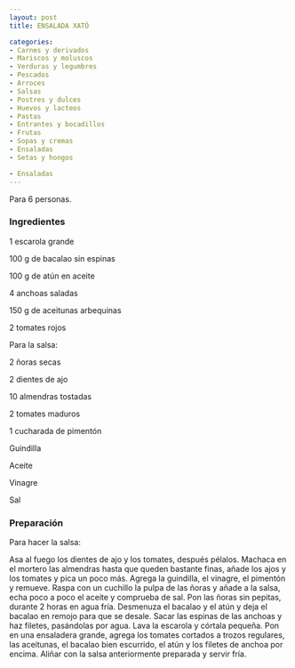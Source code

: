 ```yaml
---
layout: post
title: ENSALADA XATÓ

categories:
- Carnes y derivados
- Mariscos y moluscos
- Verduras y legumbres
- Pescados
- Arroces
- Salsas
- Postres y dulces
- Huevos y lacteos
- Pastas
- Entrantes y bocadillos
- Frutas
- Sopas y cremas
- Ensaladas
- Setas y hongos

- Ensaladas
---
```

Para 6 personas.

<h3>Ingredientes</h3>
1 escarola grande

100 g de bacalao sin espinas

100 g de atún en aceite

4 anchoas saladas

150 g de aceitunas arbequinas

2 tomates rojos

Para la salsa:

2 ñoras secas

2 dientes de ajo

10 almendras tostadas

2 tomates maduros

1 cucharada de pimentón

Guindilla

Aceite

Vinagre

Sal

<h3>Preparación</h3>
Para hacer la salsa:

Asa al fuego los dientes de ajo y los tomates, después pélalos. Machaca en el mortero las almendras hasta que queden bastante finas, añade los ajos y los tomates y pica un poco más. Agrega la guindilla, el vinagre, el pimentón y remueve. Raspa con un cuchillo la pulpa de las ñoras y añade a la salsa, echa poco a poco el aceite y comprueba de sal. Pon las ñoras sin pepitas, durante 2 horas en agua fría. Desmenuza el bacalao y el atún y deja el bacalao en remojo para que se desale. Sacar las espinas de las anchoas y haz filetes, pasándolas por agua. Lava la escarola y córtala pequeña. Pon en una ensaladera grande, agrega los tomates cortados a trozos regulares, las aceitunas, el bacalao bien escurrido, el atún y los filetes de anchoa por encima. Aliñar con la salsa anteriormente preparada y servir fría.

